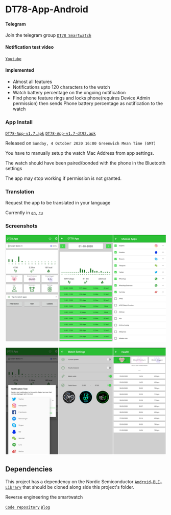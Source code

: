 # DT78-App-Android

#### Telegram

Join the telegram group [`DT78 Smartwatch`](https://t.me/dt78app)

#### Notification test video

[`Youtube`](https://youtu.be/2429i_2OC2A)

#### Implemented

* Almost all features
* Notifications upto 120 characters to the watch
* Watch battery percentage on the ongoing notification
* Find phone feature rings and locks phone(requires Device Admin permission) then sends Phone battery percentage as notification to the watch 

### App Install

[`DT78-App-v1.7.apk`](https://github.com/fbiego/DT78-App-Android/raw/master/app/release/DT78-App-v1.7.apk)    [`DT78-App-v1.7-dt92.apk`](https://github.com/fbiego/DT78-App-Android/raw/master/app/release/DT78-App-v1.7-dt92.apk)

Released on `Sunday, 4 October 2020 16:00 Greenwich Mean Time (GMT)`

You have to manually setup the watch Mac Address from app settings.

The watch should have been paired/bonded with the phone in the Bluetooth settings

The app may stop working if permission is not granted.


### Translation

Request the app to be translated in your language

Currently in [`en`](https://github.com/fbiego/DT78-App-Android/blob/master/en.xml), [`ru`](https://github.com/fbiego/DT78-App-Android/blob/master/ru.xml)

### Screenshots

![1](dt78_app3.jpg?raw=true "3")

![2](dt78_app2.jpg?raw=true "2")

## Dependencies

This project has a dependency on the Nordic Semiconductor [`Android-BLE-Library`](https://github.com/NordicSemiconductor/Android-BLE-Library/tree/6011e63816b792505b68d78b1c32b572a8f056e3) that should be cloned along side this project's folder.


Reverse engineering the smartwatch

[`Code repository`](https://github.com/fbiego/dt78)   [`Blog`](http://www.biego.tech/dt78)

